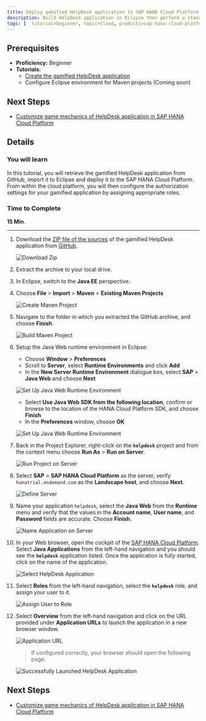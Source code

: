 ```yaml
---
title: Deploy gamified HelpDesk application to SAP HANA Cloud Platform
description: Build HelpDesk application in Eclipse then perform a standalone deployment to your SAP HANA Cloud Platform account.
tags: [  tutorial>beginner, topic>cloud, products>sap-hana-cloud-platform ]
---
```

## Prerequisites  
 - **Proficiency:** Beginner
 - **Tutorials:**
     - [Create the gamified HelpDesk application](http://www.sap.com/developer/tutorials/hcp-gamification-sample-application.html)
     - Configure Eclipse environment for Maven projects (Coming soon)

## Next Steps
 - [Customize game mechanics of HelpDesk application in SAP HANA Cloud Platform](http://www.sap.com/developer/tutorials/hcp-customize-gamified-application.html)

## Details
### You will learn  
In this tutorial, you will retrieve the gamified HelpDesk application from GitHub, import it to Eclipse and deploy it to the SAP HANA Cloud Platform. From within the cloud platform, you will then configure the authorization settings for your gamified application by assigning appropriate roles.

### Time to Complete
**15 Min**.

---

1. Download the [ZIP file of the sources](https://github.com/SAP/gamification-demo-app/archive/master.zip) of the gamified HelpDesk application from [GitHub](https://github.com/SAP/gamification-demo-app).

    ![Download Zip](1.png)

2. Extract the archive to your local drive.

3. In Eclipse, switch to the **Java EE** perspective.

4. Choose **File** > **Import** > **Maven** > **Existing Maven Projects**

    ![Create Maven Project](3.png)

5. Navigate to the folder in which you extracted the GitHub archive, and choose **Finish**.

    ![Build Maven Project](4.png)

6. Setup the Java Web runtime environment in Eclipse:
    - Choose **Window** > **Preferences**
    - Scroll to **Server**, select **Runtime Environments** and click **Add**
    - In the **New Server Runtime Environment** dialogue box, select **SAP** > **Java Web** and choose **Next**

    ![Set Up Java Web Runtime Environment](5.png)

    - Select **Use Java Web SDK from the following location**, confirm or browse to the location of the HANA Cloud Platform SDK, and choose **Finish**
    - In the **Preferences** window, choose **OK**

    ![Set Up Java Web Runtime Environment](6.png)

7. Back in the Project Explorer, right-click on the **`helpdesk`** project and from the context menu choose **Run As** > **Run on Server**.

    ![Run Project on Server](7.png)

8. Select **SAP** > **SAP HANA Cloud Platform** as the server, verify `hanatrial.ondemand.com` as the **Landscape host**, and choose **Next**.

    ![Define Server](9.png)

9. Name your application `helpdesk`, select the **Java Web** from the **Runtime** menu and verify that the values in the **Account name**, **User name**, and **Password** fields are accurate. Choose **Finish**.

    ![Name Application on Server](10.png)

10. In your Web browser, open the cockpit of the [SAP HANA Cloud Platform](https://account.hanatrial.ondemand.com/cockpit). Select **Java Applications** from the left-hand navigation and you should see the **`helpdesk`** application listed. Once the application is fully started, click on the name of the application.

    ![Select HelpDesk Application](11.png)

11. Select **Roles** from the left-hand navigation, select the **`helpdesk`** role, and assign your user to it.

    ![Assign User to Role](12.png)

12. Select **Overview** from the left-hand navigation and click on the URL provided under **Application URLs** to launch the application in a new browser window.

    ![Application URL](13.png)

    > If configured correctly, your browser should open the following page:

    ![Successfully Launched HelpDesk Application](14.png)

## Next Steps
 - [Customize game mechanics of HelpDesk application in SAP HANA Cloud Platform](http://www.sap.com/developer/tutorials/hcp-customize-gamified-application.html)
